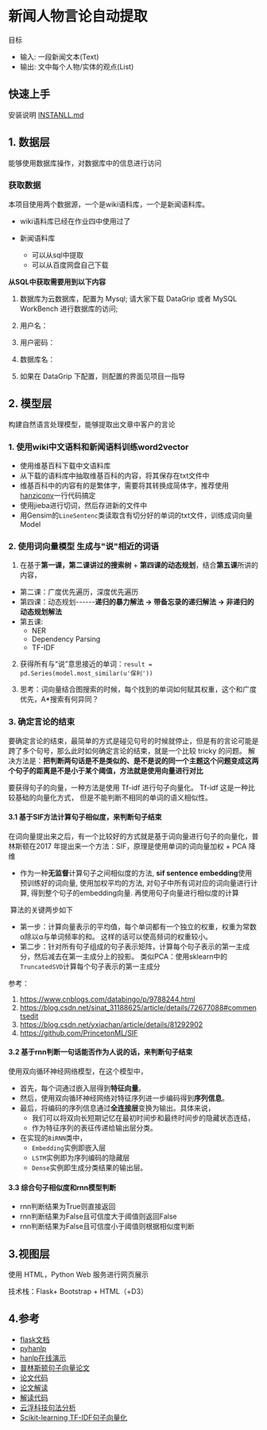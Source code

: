 # 新闻人物言论自动提取

目标

- 输入: 一段新闻文本(Text)
- 输出: 文中每个人物/实体的观点(List)
## 快速上手

安装说明 [INSTANLL.md](./INSTALL.md) 


## 1. 数据层

能够使用数据库操作，对数据库中的信息进行访问

### 获取数据

本项目使用两个数据源，一个是wiki语料库，一个是新闻语料库。

- wiki语料库已经在作业四中使用过了

- 新闻语料库

  - 可以从sql中提取
  - 可以从百度网盘自己下载

**从SQL中获取需要用到以下内容** 

1. 数据库为云数据库，配置为 Mysql; 请⼤家下载 DataGrip 或者 MySQL WorkBench 进⾏数据库的访问;

2. 用户名：

3. 用户密码：

4. 数据库名：

5. 如果在 DataGrip 下配置，则配置的界⾯见项目一指导


## 2. 模型层

构建自然语言处理模型，能够提取出文章中客户的言论
###  1. 使用wiki中文语料和新闻语料训练word2vector

- 使用维基百科下载中文语料库
- 从下载的语料库中抽取维基百科的内容，将其保存在txt文件中
- 维基百科中的内容有的是繁体字，需要将其转换成简体字，推荐使用[hanziconv](https://pypi.org/project/hanziconv/)一行代码搞定
- 使用jieba进行切词，然后存进新的文件中
- 用Gensim的`LineSentenc`类读取含有切分好的单词的txt文件，训练成词向量Model


###  2. 使用词向量模型 生成与"说"相近的词语
1. 在基于**第⼀课，第⼆课讲过的搜索树** + **第四课的动态规划**，结合**第五课**所讲的内容，

 - 第二课：广度优先遍历，深度优先遍历
 - 第四课：动态规划------**递归的暴力解法 -> 带备忘录的递归解法 -> 非递归的动态规划解法**
 - 第五课: 
   -  NER
   - Dependency Parsing
   - TF-IDF
2. 获得所有与“说”意思接近的单词：`result = pd.Series(model.most_similar(u'保利')) `

3. 思考：词向量结合图搜索的时候，每个找到的单词如何赋其权重，这个和⼴度优先，A*搜索有何异同？


### 3. 确定言论的结束

要确定言论的结束，最简单的方式是碰见句号的时候就停止，但是有的言论可能是跨了多个句号，那么此时如何确定言论的结束，就是一个比较 tricky 的问题。 解决方法是：**把判断两句话是不是类似的、是不是说的同一个主题这个问题变成这两个句子的距离是不是小于某个阈值，方法就是使用向量进行对比** 

要获得句子的向量，一种方法是使用 Tf-idf  进行句子向量化。 Tf-idf 这是一种比较基础的向量化方式， 但是不能判断不相同的单词的语义相似性。

#### 3.1 基于SIF方法计算句子相似度，来判断句子结束

在词向量提出来之后，有一个比较好的方式就是基于词向量进行句子的向量化，普林斯顿在2017 年提出来一个方法：SIF，原理是使用单词的词向量加权 + PCA 降维  

- 作为一种**无监督**计算句子之间相似度的方法, **sif sentence embedding**使用预训练好的词向量, 使用加权平均的方法, 对句子中所有词对应的词向量进行计算, 得到整个句子的embedding向量. 再使用句子向量进行相似度的计算

​       算法的关键两步如下

- 第一步：计算向量表示的平均值，每个单词都有一个独立的权重，权重为常数α除以α与单词频率的和。    这样的话可以使高频词的权重较小。 
- 第二步：针对所有句子组成的句子表示矩阵，计算每个句子表示的第一主成分，然后减去在第一主成分上的投影。 类似PCA：使用sklearn中的`TruncatedSVD`计算每个句子表示的第一主成分

参考：

1. https://www.cnblogs.com/databingo/p/9788244.html
2. https://blog.csdn.net/sinat_31188625/article/details/72677088#commentsedit
3. https://blog.csdn.net/yxiachan/article/details/81292902
4. https://github.com/PrincetonML/SIF

#### 3.2 基于rnn判断一句话能否作为人说的话，来判断句子结束

使用双向循环神经网络模型，在这个模型中，

- 首先，每个词通过嵌入层得到**特征向量**。
- 然后，使用双向循环神经网络对特征序列进一步编码得到**序列信息**。
- 最后，将编码的序列信息通过**全连接层**变换为输出。具体来说，
  - 我们可以将双向长短期记忆在最初时间步和最终时间步的隐藏状态连结，
  - 作为特征序列的表征传递给输出层分类。
- 在实现的`BiRNN`类中，
  - `Embedding`实例即嵌入层
  - `LSTM`实例即为序列编码的隐藏层
  - `Dense`实例即生成分类结果的输出层。

#### 3.3 综合句子相似度和rnn模型判断

- rnn判断结果为True则直接返回
- rnn判断结果为False且可信度大于阈值则返回False
- rnn判断结果为False且可信度小于阈值则根据相似度判断

## 3.视图层

使用 HTML，Python Web 服务进行网页展示

技术栈：Flask+ Bootstrap + HTML（+D3）

## 4.参考

- [flask文档](https://dormousehole.readthedocs.io/en/latest/) 
- [pyhanlp](https://github.com/hankcs/pyhanlp) 
- [hanlp在线演示](http://hanlp.com/) 
- [普林斯顿句子向量论文](https://openreview.net/forum?id=SyK00v5xx) 
- [论文代码](https://github.com/PrincetonML/SIF) 
- [论文解读](https://blog.csdn.net/sinat_31188625/article/details/72677088#commentsedit) 
- [解读代码](https://github.com/jx00109/sentence2vec/blob/master/s2v-python3.py) 
- [云浮科技句法分析](https://www.yunfutech.com/demo?tab=1) 
- [Scikit-learning TF-IDF句子向量化](https://scikit-learn.org/stable/modules/generated/sklearn.feature_extraction.text.TfidfVectorizer.html) 




